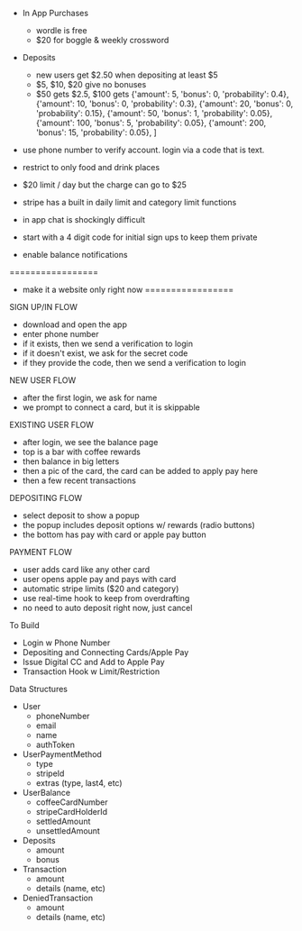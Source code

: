 - In App Purchases
	- wordle is free
	- $20 for boggle & weekly crossword

- Deposits
	- new users get $2.50 when depositing at least $5
	- $5, $10, $20 give no bonuses
	- $50 gets $2.5, $100 gets
	{'amount': 5, 'bonus': 0, 'probability': 0.4},
	{'amount': 10, 'bonus': 0, 'probability': 0.3},
	{'amount': 20, 'bonus': 0, 'probability': 0.15},
	{'amount': 50, 'bonus': 1, 'probability': 0.05},
	{'amount': 100, 'bonus': 5, 'probability': 0.05},
	{'amount': 200, 'bonus': 15, 'probability': 0.05},
]

- use phone number to verify account. login via a code that is text.

- restrict to only food and drink places
- $20 limit / day but the charge can go to $25
- stripe has a built in daily limit and category limit functions

- in app chat is shockingly difficult
- start with a 4 digit code for initial sign ups to keep them private
- enable balance notifications

=================
- make it a website only right now
=================

SIGN UP/IN FLOW
- download and open the app
- enter phone number
- if it exists, then we send a verification to login
- if it doesn't exist, we ask for the secret code
- if they provide the code, then we send a verification to login

NEW USER FLOW
- after the first login, we ask for name
- we prompt to connect a card, but it is skippable

EXISTING USER FLOW
- after login, we see the balance page
- top is a bar with coffee rewards
- then balance in big letters
- then a pic of the card, the card can be added to apply pay here
- then a few recent transactions

DEPOSITING FLOW
- select deposit to show a popup
- the popup includes deposit options w/ rewards (radio buttons)
- the bottom has pay with card or apple pay button

PAYMENT FLOW
- user adds card like any other card
- user opens apple pay and pays with card
- automatic stripe limits ($20 and category)
- use real-time hook to keep from overdrafting
- no need to auto deposit right now, just cancel




To Build
- Login w Phone Number
- Depositing and Connecting Cards/Apple Pay
- Issue Digital CC and Add to Apple Pay
- Transaction Hook w Limit/Restriction

Data Structures
- User
	- phoneNumber
	- email
	- name
	- authToken
- UserPaymentMethod
	- type
	- stripeId
	- extras (type, last4, etc)
- UserBalance
	- coffeeCardNumber
	- stripeCardHolderId
	- settledAmount
	- unsettledAmount
- Deposits
	- amount
	- bonus
- Transaction
	- amount
	- details (name, etc)
- DeniedTransaction
	- amount
	- details (name, etc)